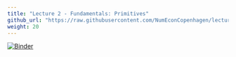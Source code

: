 ```yaml
---
title: "Lecture 2 - Fundamentals: Primitives"
github_url: "https://raw.githubusercontent.com/NumEconCopenhagen/lectures-2019/master/02/Primitives.ipynb"
weight: 20
---
```

[![Binder](https://mybinder.org/badge_logo.svg)](https://mybinder.org/v2/gh/NumEconCopenhagen/lectures-2019/master?urlpath=lab/tree/02/Primitives.ipynb)
